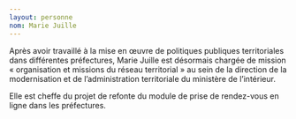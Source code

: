 ```yaml
---
layout: personne
nom: Marie Juille
---
```


Après avoir travaillé à la mise en œuvre de politiques publiques territoriales dans différentes préfectures, Marie Juille est désormais chargée de mission « organisation et missions du réseau territorial » au sein de la direction de la modernisation et de l’administration territoriale du ministère de l’intérieur.

Elle est cheffe du projet de refonte du module de prise de rendez-vous en ligne dans les préfectures.

